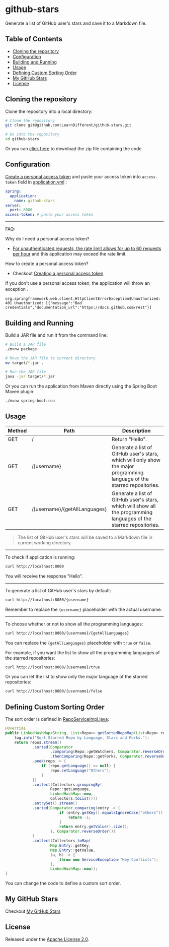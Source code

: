 # github-stars

Generate a list of GitHub user's stars and save it to a Markdown file.

## Table of Contents

* [Cloning the repository](#cloning-the-repository)
* [Configuration](#configuration)
* [Building and Running](#building-and-running)
* [Usage](#usage)
* [Defining Custom Sorting Order](#defining-custom-sorting-order)
* [My GitHub Stars](#my-github-stars)
* [License](#license)

## Cloning the repository

Clone the repository into a local directory:

```bash
# Clone the repository
git clone git@github.com:LearnDifferent/github-stars.git

# Go into the repository
cd github-stars
```

Or you can [click here](https://github.com/LearnDifferent/github-stars/archive/refs/heads/master.zip) to download the zip file containing the code.

## Configuration

[Create a personal access token](https://github.com/settings/tokens) and paste your access token into `access-token` field in [application.yml](https://github.com/LearnDifferent/github-stars/blob/master/src/main/resources/application.yml) :

```yaml
spring:
  application:
    name: github-stars
server:
  port: 8080
access-token: # paste your access token
```

---

FAQ:

Why do I need a personal access token?

- [For unauthenticated requests, the rate limit allows for up to 60 requests per hour](https://docs.github.com/en/rest/overview/resources-in-the-rest-api#rate-limiting) and this application may exceed the rate limit.

How to create a personal access token?

- Checkout [Creating a personal access token](https://docs.github.com/en/github/authenticating-to-github/keeping-your-account-and-data-secure/creating-a-personal-access-token#creating-a-token)

If you don't use a personal access token, the application will throw an exception：

```
org.springframework.web.client.HttpClientErrorException$Unauthorized: 401 Unauthorized: [{"message":"Bad credentials","documentation_url":"https://docs.github.com/rest"}]
```

## Building and Running

Build a JAR file and run it from the command line:

```bash
# Build a JAR file
./mvnw package

# Move the JAR file to current directory
mv target/*.jar .

# Run the JAR file
java -jar target/*.jar
```

Or you can run the application from Maven directly using the Spring Boot Maven plugin:

```bash
./mvnw spring-boot:run
```

## Usage

| Method | Path                          | Description                                                  |
| ------ | ----------------------------- | ------------------------------------------------------------ |
| GET    | /                             | Return "Hello".                                              |
| GET    | /{username}                   | Generate a list of GitHub user's stars, which will only show the major programming language of the starred repositories. |
| GET    | /{username}/{getAllLanguages} | Generate a list of GitHub user's stars, which will show all the programming languages of the starred repositories. |

> The list of GitHub user's stars will be saved to a Markdown file in current working directory.

---

To check if application is running:

```bash
curl http://localhost:8080
```

You will receive the response "Hello".

---

To generate a list of GitHub user's stars by default:

```bash
curl http://localhost:8080/{username}
```

Remember to replace the `{username}` placeholder with the actual username.

---

To choose whether or not to show all the programming languages:

```bash
curl http://localhost:8080/{username}/{getAllLanguages}
```

You can replace the `{getAllLanguages}` placeholder with `true` or `false`.

For example, if you want the list to show all the programming languages of the starred repositories:

```bash
curl http://localhost:8080/{username}/true
```

Or you can let the list to show only the major language of the starred repositories:

```bash
curl http://localhost:8080/{username}/false
```

## Defining Custom Sorting Order

The sort order is defined in [RepoServiceImpl.java](./src/main/java/com/github/learndifferent/githubstars/service/impl/RepoServiceImpl.java):

```java
@Override
public LinkedHashMap<String, List<Repo>> getSortedRepoMap(List<Repo> repos) {
    log.info("Sort Starred Repo by Language, Stars and Forks.");
    return repos.stream()
            .sorted(Comparator
                    .comparing(Repo::getWatchers, Comparator.reverseOrder())
                    .thenComparing(Repo::getForks, Comparator.reverseOrder()))
            .peek(repo -> {
                if (repo.getLanguage() == null) {
                    repo.setLanguage("Others");
                }
            })
            .collect(Collectors.groupingBy(
                    Repo::getLanguage,
                    LinkedHashMap::new,
                    Collectors.toList()))
            .entrySet().stream()
            .sorted(Comparator.comparing(entry -> {
                        if (entry.getKey().equalsIgnoreCase("others")) {
                            return -1;
                        }
                        return entry.getValue().size();
                    }, Comparator.reverseOrder())
            )
            .collect(Collectors.toMap(
                    Map.Entry::getKey,
                    Map.Entry::getValue,
                    (a, b) -> {
                        throw new ServiceException("Key Conflicts");
                    },
                    LinkedHashMap::new));
}
```

You can change the code to define a custom sort order.

## My GitHub Stars

Checkout [My GitHub Stars](https://github.com/LearnDifferent/my-github-stars)

## License

Released under the [Apache License 2.0](https://www.apache.org/licenses/LICENSE-2.0.txt).


